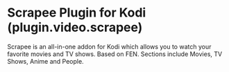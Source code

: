 # Scrapee Plugin for Kodi (plugin.video.scrapee)
Scrapee is an all-in-one addon for Kodi which allows you to watch your favorite movies and TV shows. Based on FEN. Sections include Movies, TV Shows, Anime and People.